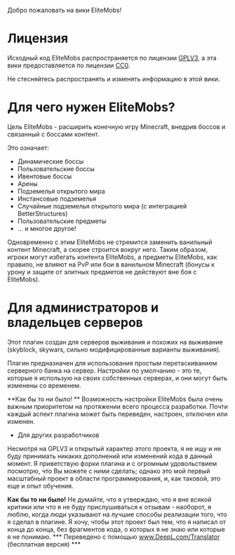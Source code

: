 Добро пожаловать на вики EliteMobs!

# Лицензия

Исходный код EliteMobs распространяется по лицензии [GPLV3](https://choosealicense.com/licenses/gpl-3.0/), а эта вики предоставляется по лицензии [CC0](https://choosealicense.com/licenses/cc0-1.0/).

Не стесняйтесь распространять и изменять информацию в этой вики.

# Для чего нужен EliteMobs?

Цель EliteMobs - расширить конечную игру Minecraft, внедрив боссов и связанный с боссами контент.

Это означает:
- Динамические боссы
- Пользовательские боссы
- Ивентовые боссы
- Арены
- Подземелья открытого мира
- Инстансовые подземелья
- Случайные подземелья открытого мира (с интеграцией BetterStructures)
- Пользовательские предметы
- ... и многое другое!

Одновременно с этим EliteMobs не стремится заменить ванильный контент Minecraft, а скорее строится вокруг него. Таким образом, игроки могут избегать контента EliteMobs, а предметы EliteMobs, как правило, не влияют на PvP или бои в ванильном Minecraft (бонусы к урону и защите от элитных предметов не действуют вне боя с EliteMobs).

# Для администраторов и владельцев серверов

Этот плагин создан для серверов выживания и похожих на выживание (skyblock, skywars, сильно модифицированные варианты выживания).

Плагин предназначен для использования простым перетаскиванием серверного банка на сервер. Настройки по умолчанию - это те, которые я использую на своих собственных серверах, и они могут быть изменены со временем.

**Как бы то ни было! ** Возможность настройки EliteMobs была очень важным приоритетом на протяжении всего процесса разработки. Почти каждый аспект плагина может быть переведен, настроен, отключен или изменен.

* Для других разработчиков

Несмотря на GPLV3 и открытый характер этого проекта, я не ищу и не буду принимать никаких дополнений или изменений кода в данный момент. Я приветствую форки плагина и с огромным удовольствием посмотрю, что Вы можете с ними сделать; однако это мой первый масштабный проект в области программирования, и, как таковой, это еще и опыт обучения.

**Как бы то ни было!** Не думайте, что я утверждаю, что я вне всякой критики или что я не буду прислушиваться к отзывам - наоборот, я люблю, когда люди указывают на лучшие способы реализации того, что я сделал в плагине. Я хочу, чтобы этот проект был тем, что я написал от конца до конца, без фрагментов кода, о которых я не знаю или которые я не понимаю.
*** Переведено с помощью www.DeepL.com/Translator (бесплатная версия) ***

